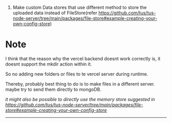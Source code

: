 1. Make custom Data stores that use different method to store the uploaded data instead of FileStore(refer
   https://github.com/tus/tus-node-server/tree/main/packages/file-store#example-creating-your-own-config-store)

# Note

I think that the reason why the vercel backend doesnt work correctly is,
it doesnt support the mkdir action within it.

So no adding new folders or files to te vercel server during runtime.

Thereby, probably best thing to do is to make files in a different server. maybe try to send them directly to mongoDB.

_it might also be possible to directly use the memory store suggested in https://github.com/tus/tus-node-server/tree/main/packages/file-store#example-creating-your-own-config-store_

---
